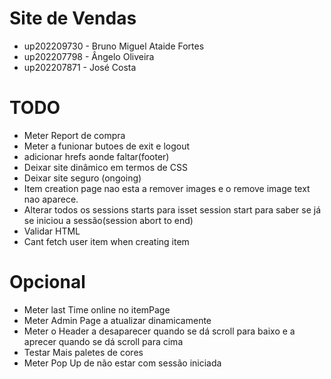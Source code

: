 
# Site de Vendas

* up202209730 - Bruno Miguel Ataide Fortes
* up202207798 - Ângelo Oliveira
* up202207871 - José Costa  


# TODO

* Meter Report de compra 
* Meter a funionar butoes de exit e logout
* adicionar hrefs aonde faltar(footer)
* Deixar site dinâmico em termos de CSS
* Deixar site seguro (ongoing)
* Item creation page nao esta a remover images e o remove image text nao aparece. 
* Alterar todos os sessions starts para isset session start para saber se já se iniciou a sessão(session abort to end)
* Validar HTML
* Cant fetch user item when creating item

# Opcional 

* Meter last Time online no itemPage
* Meter Admin Page a atualizar dinamicamente
* Meter o Header a desaparecer quando se dá scroll para baixo e a aprecer quando se dá scroll para cima
* Testar Mais paletes de cores
* Meter Pop Up de não estar com sessão iniciada